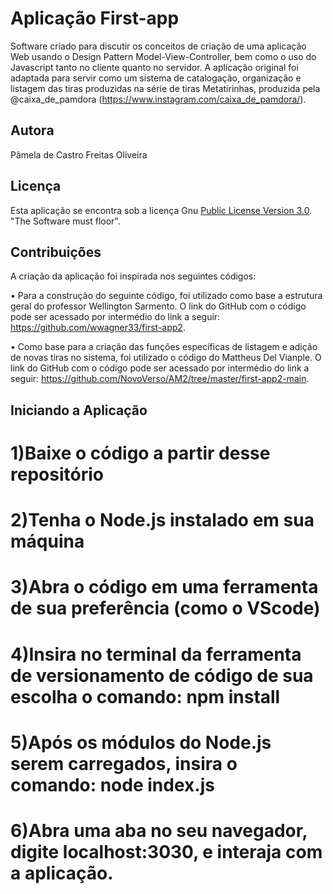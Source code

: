 # Aplicação First-app
Software criado para discutir os conceitos de criação de uma aplicação Web usando o Design Pattern Model-View-Controller, bem como o uso do Javascript tanto no cliente quanto no servidor. A aplicação original foi adaptada para servir como um sistema de catalogação, organização e listagem das tiras produzidas na série de tiras Metatirinhas, produzida pela @caixa_de_pamdora (https://www.instagram.com/caixa_de_pamdora/).

## Autora
Pâmela de Castro Freitas Oliveira

## Licença
Esta aplicação se encontra sob a licença Gnu [Public License Version 3.0](https://github.com/wwagner33/first-app2/blob/main/LICENSE). "The Software must floor".

## Contribuições
A criação da aplicação foi inspirada nos seguintes códigos:

• Para a construção do seguinte código, foi utilizado como base a estrutura geral do professor Wellington Sarmento.  O link do GitHub com o código pode ser acessado por intermédio do link a seguir: https://github.com/wwagner33/first-app2.

• Como base para a criação das funções específicas de listagem e adição de novas tiras no sistema, foi utilizado o código do Mattheus Del Vianple. O link do GitHub com o código pode ser acessado por intermédio do link a seguir: https://github.com/NovoVerso/AM2/tree/master/first-app2-main.

## Iniciando a Aplicação
# 1)Baixe o código a partir desse repositório
# 2)Tenha o Node.js instalado em sua máquina
# 3)Abra o código em uma ferramenta de sua preferência (como o VScode)
# 4)Insira no terminal da ferramenta de versionamento de código de sua escolha o comando: npm install
# 5)Após os módulos do Node.js serem carregados, insira o comando: node index.js
# 6)Abra uma aba no seu navegador, digite localhost:3030, e interaja com a aplicação.


